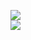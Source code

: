 [![](https://img.shields.io/badge/Made%20With-Github%20Spray-lightgrey.svg?style=for-the-badge&logo=github)](https://github.com/Annihil/github-spray#11411)  
[![](https://i.imgur.com/2DrTn0Z.gif)](https://github.com/Annihil/github-spray)